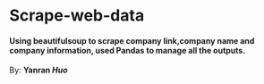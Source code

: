 # Scrape-web-data
####  Using beautifulsoup to scrape company link,company name and company information, used Pandas to manage all the outputs.

By: <b>Yanran <i> Huo </i></b>

